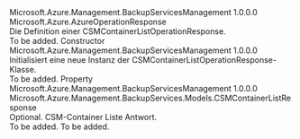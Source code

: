 <Type Name="CSMContainerListOperationResponse" FullName="Microsoft.Azure.Management.BackupServices.Models.CSMContainerListOperationResponse">
  <TypeSignature Language="C#" Value="public class CSMContainerListOperationResponse : Microsoft.Azure.AzureOperationResponse" />
  <TypeSignature Language="ILAsm" Value=".class public auto ansi beforefieldinit CSMContainerListOperationResponse extends Microsoft.Azure.AzureOperationResponse" />
  <TypeSignature Language="DocId" Value="T:Microsoft.Azure.Management.BackupServices.Models.CSMContainerListOperationResponse" />
  <TypeSignature Language="VB.NET" Value="Public Class CSMContainerListOperationResponse&#xA;Inherits AzureOperationResponse" />
  <TypeSignature Language="F#" Value="type CSMContainerListOperationResponse = class&#xA;    inherit AzureOperationResponse" />
  <AssemblyInfo>
    <AssemblyName>Microsoft.Azure.Management.BackupServicesManagement</AssemblyName>
    <AssemblyVersion>1.0.0.0</AssemblyVersion>
  </AssemblyInfo>
  <Base>
    <BaseTypeName>Microsoft.Azure.AzureOperationResponse</BaseTypeName>
  </Base>
  <Interfaces />
  <Docs>
    <summary>
            Die Definition einer CSMContainerListOperationResponse.
            </summary>
    <remarks>To be added.</remarks>
  </Docs>
  <Members>
    <Member MemberName=".ctor">
      <MemberSignature Language="C#" Value="public CSMContainerListOperationResponse ();" />
      <MemberSignature Language="ILAsm" Value=".method public hidebysig specialname rtspecialname instance void .ctor() cil managed" />
      <MemberSignature Language="DocId" Value="M:Microsoft.Azure.Management.BackupServices.Models.CSMContainerListOperationResponse.#ctor" />
      <MemberSignature Language="VB.NET" Value="Public Sub New ()" />
      <MemberType>Constructor</MemberType>
      <AssemblyInfo>
        <AssemblyName>Microsoft.Azure.Management.BackupServicesManagement</AssemblyName>
        <AssemblyVersion>1.0.0.0</AssemblyVersion>
      </AssemblyInfo>
      <Parameters />
      <Docs>
        <summary>
            Initialisiert eine neue Instanz der CSMContainerListOperationResponse-Klasse.
            </summary>
        <remarks>To be added.</remarks>
      </Docs>
    </Member>
    <Member MemberName="CSMContainerListResponse">
      <MemberSignature Language="C#" Value="public Microsoft.Azure.Management.BackupServices.Models.CSMContainerListResponse CSMContainerListResponse { get; set; }" />
      <MemberSignature Language="ILAsm" Value=".property instance class Microsoft.Azure.Management.BackupServices.Models.CSMContainerListResponse CSMContainerListResponse" />
      <MemberSignature Language="DocId" Value="P:Microsoft.Azure.Management.BackupServices.Models.CSMContainerListOperationResponse.CSMContainerListResponse" />
      <MemberSignature Language="VB.NET" Value="Public Property CSMContainerListResponse As CSMContainerListResponse" />
      <MemberSignature Language="F#" Value="member this.CSMContainerListResponse : Microsoft.Azure.Management.BackupServices.Models.CSMContainerListResponse with get, set" Usage="Microsoft.Azure.Management.BackupServices.Models.CSMContainerListOperationResponse.CSMContainerListResponse" />
      <MemberType>Property</MemberType>
      <AssemblyInfo>
        <AssemblyName>Microsoft.Azure.Management.BackupServicesManagement</AssemblyName>
        <AssemblyVersion>1.0.0.0</AssemblyVersion>
      </AssemblyInfo>
      <ReturnValue>
        <ReturnType>Microsoft.Azure.Management.BackupServices.Models.CSMContainerListResponse</ReturnType>
      </ReturnValue>
      <Docs>
        <summary>
            Optional. CSM-Container Liste Antwort.
            </summary>
        <value>To be added.</value>
        <remarks>To be added.</remarks>
      </Docs>
    </Member>
  </Members>
</Type>